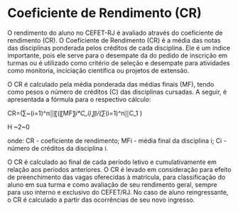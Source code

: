 # **Coeficiente de Rendimento (CR)**

O rendimento do aluno no CEFET-RJ é avaliado através do coeficiente de rendimento (CR). O Coeficiente de Rendimento (CR) é a média das notas das disciplinas ponderada pelos créditos de cada disciplina. Ele é um índice importante, pois ele serve para o desempate da do pedido de inscrição em turmas ou é utilizado como critério de seleção e desempate para atividades como monitoria, inciciação científica ou projetos de extensão.

O CR é calculado pela média ponderada das médias finais (MF), tendo como pesos o número de créditos (C) das disciplinas cursadas. A seguir, é apresentada a fórmula para o respectivo cálculo:

CR=(∑~(i=1)^n▒〖(〖MF〗_i*C_i)〗)/(∑_(i=1)^n▒C_1 )

H ~2~0

onde:
CR - coeficiente de rendimento;
MFi - média final da disciplina i;
Ci - número de créditos da disciplina i.


O CR é calculado ao final de cada período letivo e cumulativamente em relação aos períodos
anteriores.
O CR é levado em consideração para efeito de preenchimento das vagas oferecidas à matrícula,
para classificação do aluno em sua turma e como avaliação de seu rendimento geral,
sempre para uso interno e exclusivo do CEFET/RJ.
No caso de aluno reingressante, o CR é calculado a partir das ocorrências de seu novo
ingresso.
